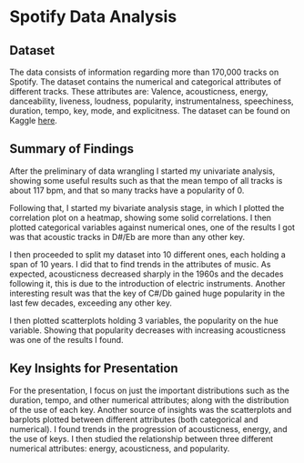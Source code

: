 # Spotify Data Analysis

## Dataset

The data consists of information regarding more than 170,000 tracks on Spotify. The dataset contains the numerical and categorical
attributes of different tracks. These attributes are: Valence, acousticness, energy, danceability, liveness, loudness, popularity, instrumentalness, speechiness, duration, tempo, key, mode, and explicitness.
The dataset can be found on Kaggle [here](https://www.kaggle.com/yamaerenay/spotify-dataset-19212020-160k-tracks).


## Summary of Findings

After the preliminary of data wrangling I started my univariate analysis, showing some useful results such as that the mean tempo of all tracks is about 117 bpm, and that so many tracks have a popularity of 0.

Following that, I started my bivariate analysis stage, in which I plotted the correlation plot on a heatmap, showing some solid correlations. I then plotted categorical variables against numerical ones, one of the results I got was that acoustic tracks in D#/Eb are more than any other key.

I then proceeded to split my dataset into 10 different ones, each holding a span of 10 years. I did that to find trends in the attributes of music. As expected, acousticness decreased sharply in the 1960s and the decades following it, this is due to the introduction of electric instruments. Another interesting result was that the key of C#/Db gained huge popularity in the last few decades, exceeding any other key.

I then plotted scatterplots holding 3 variables, the popularity on the hue variable. Showing that popularity decreases with increasing acousticness was one of the results I found.


## Key Insights for Presentation

For the presentation, I focus on just the important distributions such as the duration, tempo, and other numerical attributes;
along with the distribution of the use of each key. Another source of insights was the scatterplots and barplots
plotted between different attributes (both categorical and numerical). I found trends in the progression of
acousticness, energy, and the use of keys. I then studied the relationship between three different numerical attributes:
energy, acousticness, and popularity.

